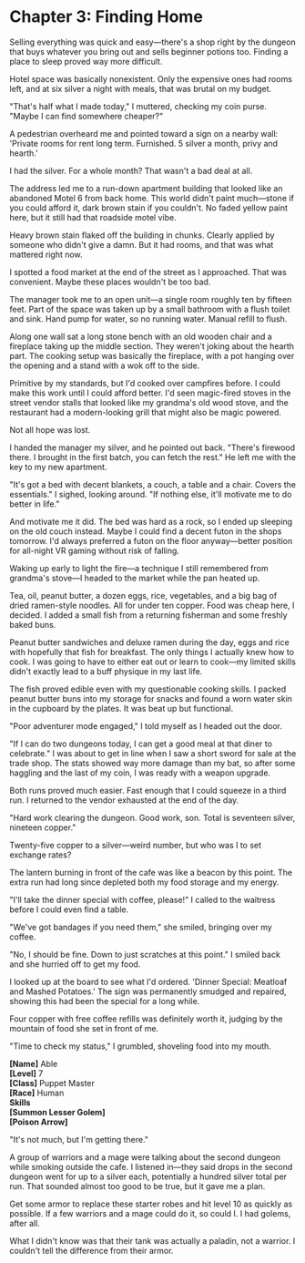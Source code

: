 # Chapter 3: Finding Home

Selling everything was quick and easy—there's a shop right by the dungeon that buys whatever you bring out and sells beginner potions too. Finding a place to sleep proved way more difficult.

Hotel space was basically nonexistent. Only the expensive ones had rooms left, and at six silver a night with meals, that was brutal on my budget.

"That's half what I made today," I muttered, checking my coin purse. "Maybe I can find somewhere cheaper?"

A pedestrian overheard me and pointed toward a sign on a nearby wall: 'Private rooms for rent long term. Furnished. 5 silver a month, privy and hearth.'

I had the silver. For a whole month? That wasn't a bad deal at all.

The address led me to a run-down apartment building that looked like an abandoned Motel 6 from back home. This world didn't paint much—stone if you could afford it, dark brown stain if you couldn't. No faded yellow paint here, but it still had that roadside motel vibe.

Heavy brown stain flaked off the building in chunks. Clearly applied by someone who didn't give a damn. But it had rooms, and that was what mattered right now.

I spotted a food market at the end of the street as I approached. That was convenient. Maybe these places wouldn't be too bad.

The manager took me to an open unit—a single room roughly ten by fifteen feet. Part of the space was taken up by a small bathroom with a flush toilet and sink. Hand pump for water, so no running water. Manual refill to flush.

Along one wall sat a long stone bench with an old wooden chair and a fireplace taking up the middle section. They weren't joking about the hearth part. The cooking setup was basically the fireplace, with a pot hanging over the opening and a stand with a wok off to the side.

Primitive by my standards, but I'd cooked over campfires before. I could make this work until I could afford better. I'd seen magic-fired stoves in the street vendor stalls that looked like my grandma's old wood stove, and the restaurant had a modern-looking grill that might also be magic powered.

Not all hope was lost.

I handed the manager my silver, and he pointed out back. "There's firewood there. I brought in the first batch, you can fetch the rest." He left me with the key to my new apartment.

"It's got a bed with decent blankets, a couch, a table and a chair. Covers the essentials." I sighed, looking around. "If nothing else, it'll motivate me to do better in life."

And motivate me it did. The bed was hard as a rock, so I ended up sleeping on the old couch instead. Maybe I could find a decent futon in the shops tomorrow. I'd always preferred a futon on the floor anyway—better position for all-night VR gaming without risk of falling.

Waking up early to light the fire—a technique I still remembered from grandma's stove—I headed to the market while the pan heated up.

Tea, oil, peanut butter, a dozen eggs, rice, vegetables, and a big bag of dried ramen-style noodles. All for under ten copper. Food was cheap here, I decided. I added a small fish from a returning fisherman and some freshly baked buns.

Peanut butter sandwiches and deluxe ramen during the day, eggs and rice with hopefully that fish for breakfast. The only things I actually knew how to cook. I was going to have to either eat out or learn to cook—my limited skills didn't exactly lead to a buff physique in my last life.

The fish proved edible even with my questionable cooking skills. I packed peanut butter buns into my storage for snacks and found a worn water skin in the cupboard by the plates. It was beat up but functional.

"Poor adventurer mode engaged," I told myself as I headed out the door.

"If I can do two dungeons today, I can get a good meal at that diner to celebrate." I was about to get in line when I saw a short sword for sale at the trade shop. The stats showed way more damage than my bat, so after some haggling and the last of my coin, I was ready with a weapon upgrade.

Both runs proved much easier. Fast enough that I could squeeze in a third run. I returned to the vendor exhausted at the end of the day.

"Hard work clearing the dungeon. Good work, son. Total is seventeen silver, nineteen copper." 

Twenty-five copper to a silver—weird number, but who was I to set exchange rates?

The lantern burning in front of the cafe was like a beacon by this point. The extra run had long since depleted both my food storage and my energy.

"I'll take the dinner special with coffee, please!" I called to the waitress before I could even find a table.

"We've got bandages if you need them," she smiled, bringing over my coffee.

"No, I should be fine. Down to just scratches at this point." I smiled back and she hurried off to get my food.

I looked up at the board to see what I'd ordered. 'Dinner Special: Meatloaf and Mashed Potatoes.' The sign was permanently smudged and repaired, showing this had been the special for a long while.

Four copper with free coffee refills was definitely worth it, judging by the mountain of food she set in front of me.

"Time to check my status," I grumbled, shoveling food into my mouth.

**[Name]** Able  
**[Level]** 7  
**[Class]** Puppet Master  
**[Race]** Human  
**Skills**  
**[Summon Lesser Golem]**  
**[Poison Arrow]**

"It's not much, but I'm getting there."

A group of warriors and a mage were talking about the second dungeon while smoking outside the cafe. I listened in—they said drops in the second dungeon went for up to a silver each, potentially a hundred silver total per run. That sounded almost too good to be true, but it gave me a plan.

Get some armor to replace these starter robes and hit level 10 as quickly as possible. If a few warriors and a mage could do it, so could I. I had golems, after all.

What I didn't know was that their tank was actually a paladin, not a warrior. I couldn't tell the difference from their armor.